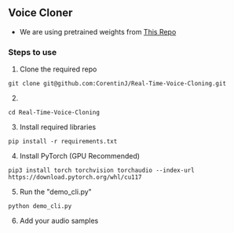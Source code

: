 ## Voice Cloner
 - We are using pretrained weights from [This Repo](https://github.com/CorentinJ/Real-Time-Voice-Cloning)

### Steps to use
1. Clone the required repo
```
git clone git@github.com:CorentinJ/Real-Time-Voice-Cloning.git
```
2. 
```
cd Real-Time-Voice-Cloning
```
3. Install required libraries
```
pip install -r requirements.txt
```
4. Install PyTorch (GPU Recommended)
```
pip3 install torch torchvision torchaudio --index-url https://download.pytorch.org/whl/cu117
```
5. Run the "demo_cli.py"
```
python demo_cli.py
```
6. Add your audio samples
